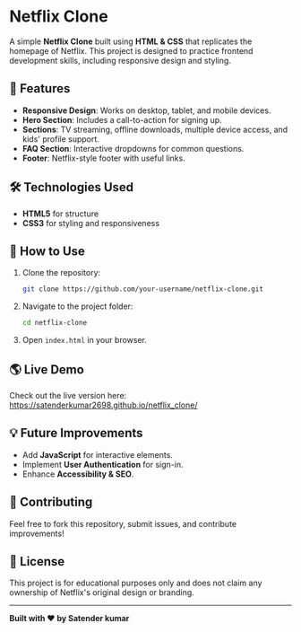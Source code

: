 # Netflix Clone

A simple **Netflix Clone** built using **HTML & CSS** that replicates the homepage of Netflix. This project is designed to practice frontend development skills, including responsive design and styling.

## 🚀 Features
- **Responsive Design**: Works on desktop, tablet, and mobile devices.
- **Hero Section**: Includes a call-to-action for signing up.
- **Sections**: TV streaming, offline downloads, multiple device access, and kids' profile support.
- **FAQ Section**: Interactive dropdowns for common questions.
- **Footer**: Netflix-style footer with useful links.

## 🛠️ Technologies Used
- **HTML5** for structure
- **CSS3** for styling and responsiveness

## 🎯 How to Use
1. Clone the repository:
   ```sh
   git clone https://github.com/your-username/netflix-clone.git
   ```
2. Navigate to the project folder:
   ```sh
   cd netflix-clone
   ```
3. Open `index.html` in your browser.


## 🌎 Live Demo
Check out the live version here: https://satenderkumar2698.github.io/netflix_clone/

## 💡 Future Improvements
- Add **JavaScript** for interactive elements.
- Implement **User Authentication** for sign-in.
- Enhance **Accessibility & SEO**.

## 🤝 Contributing
Feel free to fork this repository, submit issues, and contribute improvements!

## 📜 License
This project is for educational purposes only and does not claim any ownership of Netflix's original design or branding.

---
**Built with ❤️ by Satender kumar**


